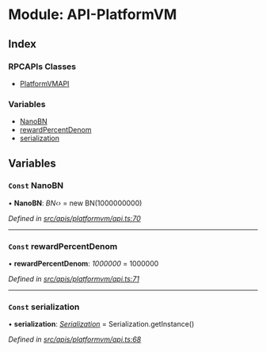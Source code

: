 # Module: API-PlatformVM

## Index

### RPCAPIs Classes

- [PlatformVMAPI](../classes/api_platformvm.platformvmapi)

### Variables

- [NanoBN](api_platformvm#const-nanobn)
- [rewardPercentDenom](api_platformvm#const-rewardpercentdenom)
- [serialization](api_platformvm#const-serialization)

## Variables

### `Const` NanoBN

• **NanoBN**: _BN‹›_ = new BN(1000000000)

_Defined in [src/apis/platformvm/api.ts:70](https://github.com/chain4travel/caminojs/blob/3883166/src/apis/platformvm/api.ts#L70)_

---

### `Const` rewardPercentDenom

• **rewardPercentDenom**: _1000000_ = 1000000

_Defined in [src/apis/platformvm/api.ts:71](https://github.com/chain4travel/caminojs/blob/3883166/src/apis/platformvm/api.ts#L71)_

---

### `Const` serialization

• **serialization**: _[Serialization](../classes/utils_serialization.serialization)_ = Serialization.getInstance()

_Defined in [src/apis/platformvm/api.ts:68](https://github.com/chain4travel/caminojs/blob/3883166/src/apis/platformvm/api.ts#L68)_
